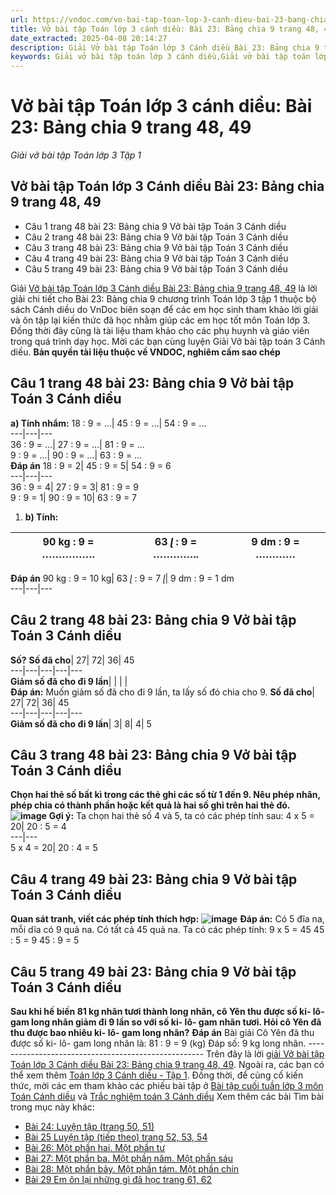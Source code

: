```yaml
---
url: https://vndoc.com/vo-bai-tap-toan-lop-3-canh-dieu-bai-23-bang-chia-9-trang-48-49-307462
title: Vở bài tập Toán lớp 3 cánh diều: Bài 23: Bảng chia 9 trang 48, 49 - Giải vở bài tập Toán lớp 3 Tập 1 - VnDoc.com
date_extracted: 2025-04-08 20:14:27
description: Giải Vở bài tập Toán lớp 3 Cánh diều Bài 23: Bảng chia 9 trang 48, 49, luyện giải bài tập Toán lớp 3 ngắn gọn, dễ hiểu. Mời các em cùng theo dõi.
keywords: Giải vở bài tập toán lớp 3 cánh diều,Giải vở bài tập toán lớp 3 cánh diều bài 23,Giải vở bài tập toán lớp 3 cánh diều bài 23 bảng chia 9,Giải vở bài tập toán lớp 3 cánh diều bài 23 bảng chia 9 trang 48,Giải vở bài tập toán lớp 3 cánh diều bài 23 bảng chia 9 trang 49
---
```


# Vở bài tập Toán lớp 3 cánh diều: Bài 23: Bảng chia 9 trang 48, 49
 _Giải vở bài tập Toán lớp 3 Tập 1_
## Vở bài tập Toán lớp 3 Cánh diều Bài 23: Bảng chia 9 trang 48, 49
  * Câu 1 trang 48 bài 23: Bảng chia 9 Vở bài tập Toán 3 Cánh diều
  * Câu 2 trang 48 bài 23: Bảng chia 9 Vở bài tập Toán 3 Cánh diều
  * Câu 3 trang 48 bài 23: Bảng chia 9 Vở bài tập Toán 3 Cánh diều
  * Câu 4 trang 49 bài 23: Bảng chia 9 Vở bài tập Toán 3 Cánh diều
  * Câu 5 trang 49 bài 23: Bảng chia 9 Vở bài tập Toán 3 Cánh diều

Giải [Vở bài tập Toán lớp 3 Cánh diều Bài 23: Bảng chia 9 trang 48, 49](<https://vndoc.com/vo-bai-tap-toan-lop-3-canh-dieu-bai-23-bang-chia-9-trang-48-49-307462>) là lời giải chi tiết cho Bài 23: Bảng chia 9 chương trình Toán lớp 3 tập 1 thuộc bộ sách Cánh diều do VnDoc biên soạn để các em học sinh tham khảo lời giải và ôn tập lại kiến thức đã học nhằm giúp các em học tốt môn Toán lớp 3. Đồng thời đây cũng là tài liệu tham khảo cho các phụ huynh và giáo viên trong quá trình dạy học. Mời các bạn cùng luyện Giải Vở bài tập toán 3 Cánh diều.
**Bản quyền tài liệu thuộc về VNDOC, nghiêm cấm sao chép**
## **Câu 1 trang 48 bài 23: Bảng chia 9 Vở bài tập Toán 3 Cánh diều**
**a\) Tính nhẩm:**
18 : 9 = …| 45 : 9 = …| 54 : 9 = …  
---|---|---  
36 : 9 = …| 27 : 9 = …| 81 : 9 = …  
9 : 9 = …| 90 : 9 = …| 63 : 9 = …  
**Đáp án**
18 : 9 = 2| 45 : 9 = 5| 54 : 9 = 6  
---|---|---  
36 : 9 = 4| 27 : 9 = 3| 81 : 9 = 9  
9 : 9 = 1| 90 : 9 = 10| 63 : 9 = 7  
  1. **b\) Tính:**

90 kg : 9 = …………….| 63 _ɭ_ : 9 = …………..| 9 dm : 9 = …………  
---|---|---  
**Đáp án**
90 kg : 9 = 10 kg| 63 _ɭ_ : 9 = 7 _ɭ_|  9 dm : 9 = 1 dm  
---|---|---  
## **Câu 2 trang 48 bài 23: Bảng chia 9 Vở bài tập Toán 3 Cánh diều**
**Số?**
**Số đã cho**|  27| 72| 36| 45  
---|---|---|---|---  
**Giảm số đã cho đi 9 lần**| | | |   
**Đáp án:**
Muốn giảm số đã cho đi 9 lần, ta lấy số đó chia cho 9.
**Số đã cho**|  27| 72| 36| 45  
---|---|---|---|---  
**Giảm số đã cho đi 9 lần**|  3| 8| 4| 5  
## **Câu 3 trang 48 bài 23: Bảng chia 9 Vở bài tập Toán 3 Cánh diều**
**Chọn hai thẻ số bất kì trong các thẻ ghi các số từ 1 đến 9. Nêu phép nhân, phép chia có thành phần hoặc kết quả là hai số ghi trên hai thẻ đó.**
**![image](https://i.vdoc.vn/data/image/2023/10/23/Picture1-1.png)**
**Gợi ý:**
Ta chọn hai thẻ số 4 và 5, ta có các phép tính sau:
4 x 5 = 20| 20 : 5 = 4  
---|---  
5 x 4 = 20| 20 : 4 = 5  
## **Câu 4 trang 49 bài 23: Bảng chia 9 Vở bài tập Toán 3 Cánh diều**
**Quan sát tranh, viết các phép tính thích hợp:**
**![image](https://i.vdoc.vn/data/image/2023/10/23/Picture2.png)**
**Đáp án:**
Có 5 đĩa na, mỗi dĩa có 9 quả na. Có tất cả 45 quả na.
Ta có các phép tính:
9 x 5 = 45
45 : 5 = 9
45 : 9 = 5
## **Câu 5 trang 49 bài 23: Bảng chia 9 Vở bài tập Toán 3 Cánh diều**
**Sau khi hế biến 81 kg nhãn tươi thành long nhãn, cô Yên thu được số ki- lô- gam long nhãn giảm đi 9 lần so với số ki- lô- gam nhãn tươi. Hỏi cô Yên đã thu được bao nhiêu ki- lô- gam long nhãn?**
**Đáp án**
Bài giải
Cô Yên đã thu được số ki- lô- gam long nhãn là:
81 : 9 = 9 \(kg\)
Đáp số: 9 kg long nhãn.
\----------------------------------------------------
Trên đây là lời [giải Vở bài tập Toán lớp 3 Cánh diều Bài 23: Bảng chia 9 trang 48, 49](<https://vndoc.com/vo-bai-tap-toan-lop-3-canh-dieu-bai-23-bang-chia-9-trang-48-49-307462>). Ngoài ra, các bạn có thể xem thêm [Toán lớp 3 Cánh diều - Tập 1](<https://vndoc.com/toan-lop-3-cd>). Đồng thời, để củng cố kiến thức, mời các em tham khảo các phiếu bài tập ở [Bài tập cuối tuần lớp 3 môn Toán Cánh diều](<https://vndoc.com/bai-tap-cuoi-tuan-lop3>) và [Trắc nghiệm toán 3 Cánh diều](<https://vndoc.com/test-toan-lop3>)
Xem thêm các bài Tìm bài trong mục này khác:
  * [Bài 24: Luyện tập \(trang 50, 51\)](</vo-bai-tap-toan-lop-3-canh-dieu-bai-24-luyen-tap-trang-50-51-307530>)
  * [Bài 25 Luyện tập \(tiếp theo\) trang 52, 53, 54](</vo-bai-tap-toan-lop-3-canh-dieu-bai-25-luyen-tap-tiep-theo-trang-52-53-54-307858>)
  * [Bài 26: Một phần hai. Một phần tư](</vo-bai-tap-toan-lop-3-canh-dieu-bai-26-mot-phan-hai-mot-phan-tu-trang-55-56-307871>)
  * [Bài 27: Một phần ba. Một phần năm. Một phần sáu](</vo-bai-tap-toan-lop-3-canh-dieu-bai-27-mot-phan-ba-mot-phan-nam-mot-phan-sau-trang-57-58-307886>)
  * [Bài 28: Một phần bảy. Một phần tám. Một phần chín](</vo-bai-tap-toan-lop-3-canh-dieu-bai-28-mot-phan-bay-mot-phan-tam-mot-phan-chin-trang-59-60-307902>)
  * [Bài 29 Em ôn lại những gì đã học trang 61, 62](</vo-bai-tap-toan-lop-3-canh-dieu-bai-29-em-on-lai-nhung-gi-da-hoc-trang-61-62-307908>)

